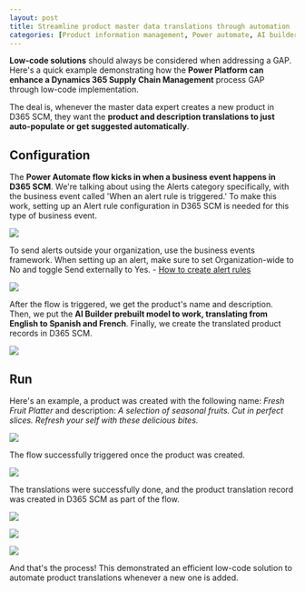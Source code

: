```yaml
---
layout: post
title: Streamline product master data translations through automation
categories: [Product information management, Power automate, AI builder]
---
```

**Low-code solutions** should always be considered when addressing a GAP. Here's a quick example demonstrating how the **Power Platform can enhance a Dynamics 365 Supply Chain Management** process GAP through low-code implementation.

The deal is, whenever the master data expert creates a new product in D365 SCM, they want the **product and description translations to just auto-populate or get suggested automatically**.

## Configuration

The **Power Automate flow kicks in when a business event happens in D365 SCM**. We're talking about using the Alerts category specifically, with the business event called 'When an alert rule is triggered.' To make this work, setting up an Alert rule configuration in D365 SCM is needed for this type of business event.

![](/images/streamline-product-master-data-translations-through-automation/alerts.png)

To send alerts outside your organization, use the business events framework. When setting up an alert, make sure to set Organization-wide to No and toggle Send externally to Yes. - [How to create alert rules](https://learn.microsoft.com/en-us/dynamics365/fin-ops-core/fin-ops/get-started/create-alerts)

![](/images/streamline-product-master-data-translations-through-automation/flow.png)

After the flow is triggered, we get the product's name and description. Then, we put the **AI Builder prebuilt model to work, translating from English to Spanish and French**. Finally, we create the translated product records in D365 SCM.

![](/images/streamline-product-master-data-translations-through-automation/flow1.png)

## Run

Here's an example, a product was created with the following name: _Fresh Fruit Platter_ and description: _A selection of seasonal fruits. Cut in perfect slices. Refresh your self with these delicious bites._

![](/images/streamline-product-master-data-translations-through-automation/product.png)

The flow successfully triggered once the product was created.

![](/images/streamline-product-master-data-translations-through-automation/run1.png)

The translations were successfully done, and the product translation record was created in D365 SCM as part of the flow.

![](/images/streamline-product-master-data-translations-through-automation/run2.png)

![](/images/streamline-product-master-data-translations-through-automation/run3.png)

![](/images/streamline-product-master-data-translations-through-automation/run4.png)

And that's the process! This demonstrated an efficient low-code solution to automate product translations whenever a new one is added.